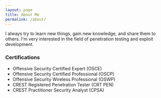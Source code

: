 ```yaml
---
layout: page
title: About Me
permalink: /about/
---
```


I always try to learn new things, gain new knowledge, and share them to others. I'm very interested in the field of penetration testing and exploit development.
<br/>

### Certifications

* Offensive Security Certified Expert (OSCE)
* Offensive Security Certified Professional (OSCP)
* Offensive Security Wireless Professional (OSWP)
* CREST Registered Penetration Tester (CRT PEN)
* CREST Practitioner Security Analyst (CPSA)
